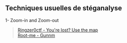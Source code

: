 ## Techniques usuelles de stéganalyse
1- Zoom-in and Zoom-out  
> [Ringzer0ctf - You're lost? Use the map](https://github.com/nanamou224/Become-a-CTF-player/tree/main/Steganography%20%26%20Steganalysis/Steganalysis/Image%20Steganalysis/Ringzer0ctf/You're%20lost%3F%20Use%20the%20map)  
> [Root-me - Gunnm](https://github.com/nanamou224/Become-a-CTF-player/tree/main/Steganography%20%26%20Steganalysis/Steganalysis/Image%20Steganalysis/Root-me/Gunnm)


